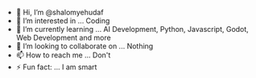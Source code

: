 - 👋 Hi, I’m @shalomyehudaf
- 👀 I’m interested in ... Coding
- 🌱 I’m currently learning ... AI Development, Python, Javascript, Godot, Web Development and more
- 💞️ I’m looking to collaborate on ... Nothing
- 📫 How to reach me ... Don't
- ⚡ Fun fact: ... I am smart

<!---
shalomyehudaf/shalomyehudaf is a ✨ special ✨ repository because its `README.md` (this file) appears on your GitHub profile.
You can click the Preview link to take a look at your changes.
--->
